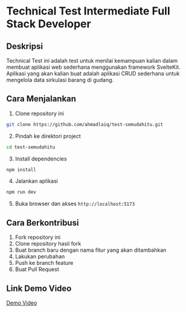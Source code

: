 # Technical Test Intermediate Full Stack Developer

## Deskripsi
Technical Test ini adalah test untuk menilai kemampuan kalian dalam membuat aplikasi web sederhana menggunakan framework SvelteKit. Aplikasi yang akan kalian buat adalah aplikasi CRUD sederhana untuk mengelola data sirkulasi barang di gudang.

## Cara Menjalankan
1. Clone repository ini
```bash
git clone https://github.com/ahmadlaiq/test-semudahitu.git
```
2. Pindah ke direktori project
```bash
cd test-semudahitu
```
3. Install dependencies
```bash
npm install
```
4. Jalankan aplikasi
```bash
npm run dev
```
5. Buka browser dan akses `http://localhost:5173`

## Cara Berkontribusi
1. Fork repository ini
2. Clone repository hasil fork
3. Buat branch baru dengan nama fitur yang akan ditambahkan
4. Lakukan perubahan
5. Push ke branch feature
6. Buat Pull Request

## Link Demo Video
[Demo Video](https://www.youtube.com/watch?v=J1jYl1Hm6qY)
```

